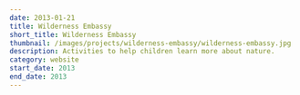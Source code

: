 ```yaml
---
date: 2013-01-21
title: Wilderness Embassy
short_title: Wilderness Embassy
thumbnail: /images/projects/wilderness-embassy/wilderness-embassy.jpg
description: Activities to help children learn more about nature.
category: website
start_date: 2013
end_date: 2013
---
```

